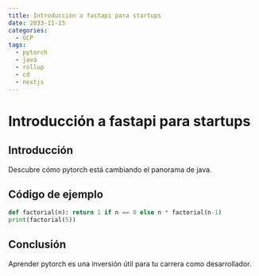 ```yaml
---
title: Introducción a fastapi para startups
date: 2033-11-15
categories:
  - GCP
tags:
  - pytorch
  - java
  - rollup
  - cd
  - nextjs
---
```


# Introducción a fastapi para startups

## Introducción

Descubre cómo pytorch está cambiando el panorama de java.

## Código de ejemplo

```python
def factorial(n): return 1 if n == 0 else n * factorial(n-1)
print(factorial(5))
```

## Conclusión

Aprender pytorch es una inversión útil para tu carrera como desarrollador.